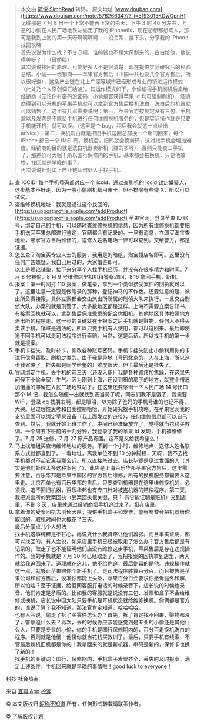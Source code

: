 > 本文由 [简悦 SimpRead](http://ksria.com/simpread/) 转码， 原文地址 [www.douban.com](https://www.douban.com/note/576266347/?_i=5193015KDwOpnH) 记得那是 7 月 8 日一个正常不能再正常的白天，下午 3 时 40 分左右，万恶的小偷在人民广场地铁站偷走了我的 iPhone6s，现在想想都想骂人，那可是我到上海的第一天呀啊啊啊啊…… 没关系，接下来，分享我的 iPhone 找回攻略  
首先说说为什么找？不甘心呗，谁的钱也不是大风刮来的，白白给他，他长得美呀？！（傲娇脸）  
其次说说找回的原理。可能好多人不是很清楚，现在提供实际研究后的经验总结。小偷——经销商——苹果官方售后（中国一共也没几个官方售后，所以很好查），这条产业链在北上广深等城市已经形成专业的销赃运作模式（此处乃个人原创词汇哈哈）。其运作模式如下，小偷偷得手机刷机后卖给经销商（无论你有密码没密码，小偷是否获得苹果 id 均可强制刷机），经销商得到可以开机的苹果手机就可以拿到官方售后换机洗白，洗白后的机器就可以销售了。这里有几点需要说明：第一，苹果官方按规定没有三包、手机盒以及发票是不能给手机进行任何维修换机服务的，但是实际操作就是只要手机能开机，就可以换。（这里是个 bug，稍后我会就这一点给出 advice）；第二，换机洗白就是把旧手机送回总部换一个新的回来，每个 iPhone 都已一个 IMEI 码，换机后，旧码就会换新码，这对找手机会增加难度，经销商的目的就是洗白机器卖新机（赚的多呀），否则只能卖二手机了，那差价可大呢！所以国行保修内的手机，基本都会被换机，只要他敢换，找回就是早晚的事了。  
再次说说针对如上产业链从何处入手找手机。  
1. 查 ICCID: 每个手机号码都对应一个 iccid，通过查刷机的 iccid 锁定嫌疑人，这步基本不好走，因为一般小偷刷机都用废卡，但不排除有些傻 X，所以可以试试。  
2. 查维修换机地址：我就是通过这个找回的。  
[https://supportprofile.apple.com/addProduct](https://supportprofile.apple.com/addProduct) 苹果官网，登录苹果 ID 账号，绑定自己的手机，可以随时查维修换机的信息，因为所有维修换机都要把手机送回苹果总部进行鉴定，官网都会有记录的。一旦有消息，立即买淘宝查地址，哪家官方售后维修的，送修人姓名电话一律可以查到。交给警方，都是证据。  
3. 怎么查？淘宝买专业人士的服务，我用是的暗组，淘宝搜店名即可。这里没有任何广告嫌疑，我自己用过的，大家借鉴即可。  
以上是理论铺垫，接下来分享个人找手机经历，并没有花很多精力和时间。7 月 8 号被偷，8 月 9 号维修店里扣机待警察取回，8.16 拿回手机，新机。  
1. 报案：第一时间打 110 报案，做笔录，拿到一个类似接受案件的回执就可以了。这里注意一定要是做笔录的那种，登记神马的不作数。还要注意的是，派出所负责接案，具体立案都会交由派出所所属的刑侦大队来执行，一旦交由刑侦大队，办案的就是刑警了。大多数地区都是这样。上海不需要立案告知书，有接案回执就可以，拿到售后保准乖乖的配合你扣机。其他地区具体按照地方派出所的程序走。这一步的关键就在于报案之后手机就是赃物，任何人不得买卖该手机，销赃是违法的，所以只要手机有人使用，都可以追回来。最后即使追不回手机可以走司法程序进行索赔。当然，这是后话。所以找手机的第一步就是报案。  
2. 手机卡挂失，及时补卡，修改各种账号密码。手机卡挂失防止小偷利用你的卡进行信息窃取、刷机之类的。由于我是异地（号码北京的，人在上海，所以这步我省略了，挂失都是同学给整的）难度很大，但卡最后还是挂失了。  
3. 官网绑定手机。丢手机的前三天（还没入职）我是各种肾疼加焦躁，在这里先问候下小偷全家，生气。因为刚到上海，还没到租的房子的地方，就整个懵逼加懵逼的滞留在人民广场地铁站了。在这里还要感谢一下人民广场 14 号出口那个 M 记，我怎么随便一出就找到麦当劳了呢，同志们我不是饿了，我需要 WiFi，登录 qq 找朋友啊，都是眼泪，以为除了爸妈的手机号谁的也记不得，大哭。经过理性思考和自我控制哈哈，开始研究找手机攻略。在苹果官网我的支持里面可以绑定苹果设备（我上面发过的链接），任何维修信息都可以自己查到。然后，我就开始上班工作了。中间已经准备放弃了，觉得就当花钱买教训。一个周五下班前的十几分钟，我登录了我的苹果 id 发现，手机被维修了。7 月 25 送修，7 月 27 原产品寄回。这不是又给我希望么！  
4. 马上找暗组买查询维修地址的服务。不到一个小时，维修地点、送修人姓名联系方式就都查到了。一看地址，离我单位不到 10 分钟脚程，天呀，我不去找手机都对不起它离我那么近。所以直接杀过去。店长毕竟是见过世面的人（其实是他们处理太多这种案例了），此店是上海百乐华邦苹果官方售后，这里需要注意，百乐华邦是苹果中国区的官方售后维修，所有的换机服务都需要从这里走。北京西单也有百乐华邦的售后。只要查到机器是在这里维修换机的，必须找。追不回旧机器，百乐华邦也有专门针对被盗机器的赔偿程序。第二天，我把派出所的受案回执（受案回执很关键，只 1. 有它能证明是赃机）交到店里，不到 3 天，店里就通过经销商把手机追过来了。扣在店里。  
2. 拿着你的受案回执去刑侦大队，提供手机盒子和发票，警察蜀黎会把机器给你取回的。取机时间也大概花了三天。  
最后分享点儿个人想法  
找手机这事纯粹是不甘心，再说凭什么我肾疼让他们嚣张。而且事实证明，都可以找回的。有人会说，如果店里手机已经被取走了怎么办？官方售后都是有记录的，取走了也不能证明他们店没有维修这步手机，苹果售后是存在违规操作的。我的手机就是 7 月 30 号已经取走了，我把报案的回执拿到店里，两天就给我追回来了。道理就在这儿，他不给你追，最后倒霉的是他。违规操作就这一点，就够让苹果赔你个新手机了。走司法程序胜算百分百，而且被告是苹果公司和官方售后，没准你都能上头条，苹果百分百会要求你撤诉庭外和解，所以怕啥？至于证据，给官网客服打电话的时候录音下，店长说的时候也录音，他们肯定是矛盾的。比如我的客服就是说没有三包、发票和盒子不会给维修或换机，店长说中国大陆只要手机是开机状态就给维修换机。你俩都是官方的，谁说了算？我不知道，那法官肯定知道，哈哈哈哈。  
也有人会说，偷走了拆了买零件怎么办？首先，拆了肯定找不回来，赃物都没了，警察追什么去？再次，丢的时候你应该能感觉到是专业的小偷还是其他什么人，只要是专业的小偷，你的手机是国行保修期内的，百分百走换机洗白的程序。否则就是他傻！他傻你就当花钱买教训了。最后，只要手机有线索，不管最后新机旧机都是你的！我拿回来的就是新机器，串码是新的，保修卡也换了新的！  
找手机的关键词：国行、保修期内、手机盒子发票齐全、丢失时及时报案，满足上述条件，手机回来就是早晚的事情啦！good luck to everyone！

[科技](https://www.douban.com/channel/30168871) [社会热点](https://www.douban.com/channel/27625724)

来自 [豆瓣 App](https://www.douban.com/doubanapp/app?channel=from_web_note "豆瓣App") [投诉](javascript:void(0))

© 本文版权归 [昵称不知道](https://www.douban.com/people/149813193/) 所有，任何形式转载请联系作者。

© [了解版权计划](https://help.douban.com/diary?app=main#t2-qs)